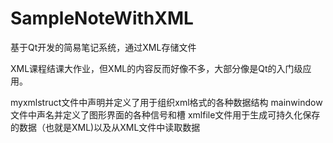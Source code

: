 # SampleNoteWithXML
基于Qt开发的简易笔记系统，通过XML存储文件

XML课程结课大作业，但XML的内容反而好像不多，大部分像是Qt的入门级应用。

myxmlstruct文件中声明并定义了用于组织xml格式的各种数据结构
mainwindow文件中声名并定义了图形界面的各种信号和槽
xmlfile文件用于生成可持久化保存的数据（也就是XML)以及从XML文件中读取数据
